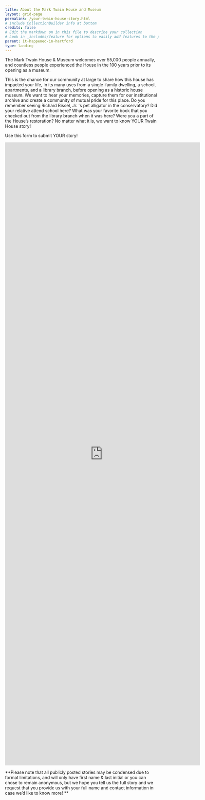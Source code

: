 ```yaml
---
title: About the Mark Twain House and Museum
layout: grid-page
permalink: /your-twain-house-story.html
# include CollectionBuilder info at bottom
credits: false
# Edit the markdown on in this file to describe your collection
# Look in _includes/feature for options to easily add features to the page
parent: it-happened-in-hartford
type: landing
---
```


The Mark Twain House & Museum welcomes over 55,000 people annually, and countless people experienced the House in the 100 years prior to its opening as a museum.

This is the chance for our community at large to share how this house has impacted your life, in its many uses from a single-family dwelling, a school,  apartments, and a library branch, before opening as a historic house museum. We want to hear your memories, capture them for our institutional archive and create a community of mutual pride for this place.
Do you remember seeing Richard Bissel, Jr. 's pet alligator in the conservatory?
Did your relative attend school here? 
What was your favorite book that you checked out from the library branch when it was here? 
Were you a part of the House’s restoration? 
No matter what it is, we want to know YOUR Twain House story!  

Use this form to submit YOUR story! 
<iframe src="https://docs.google.com/forms/d/e/1FAIpQLSd90JQgO7y95pc8BGEp0WR64sp_7UZnOin8gIuD9jGWWUqxvw/viewform?embedded=true" width="640" height="2046" frameborder="0" marginheight="0" marginwidth="0">Loading…</iframe>

**Please note that all publicly posted stories may be condensed due to format limitations, and will only have first name & last initial or you can chose to remain anonymous, but we hope you tell us the full story and we request that you provide us with your full name and contact information in case we’d like to know more! **
